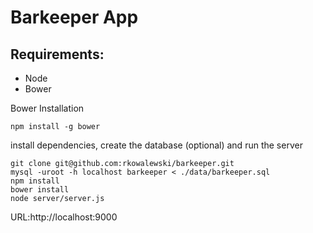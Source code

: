 Barkeeper App
=============
Requirements:
------------
- Node
- Bower

Bower Installation
```
npm install -g bower
```

install dependencies, create the database (optional) and run the server
```
git clone git@github.com:rkowalewski/barkeeper.git
mysql -uroot -h localhost barkeeper < ./data/barkeeper.sql
npm install
bower install
node server/server.js
```

URL:http://localhost:9000
